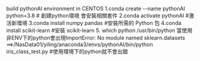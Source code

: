 build pythonAI environment in CENTOS
1.conda create --name pythonAI python=3.8 # 創建python環境 會安裝相關套件
2.conda activate pythonAI  #激活新環境
3.conda install numpy pandas  #安裝所需的 Python 包
4.conda install scikit-learn #安裝 scikit-learn
5. which python
/usr/bin/python 當使用非ENV下的python會出現ImportError: No module named sklearn.datasets ==>/NasData01/yiling/anaconda3/envs/pythonAI/bin/python iris_class_test.py  #使用環境下的python就不會出錯




